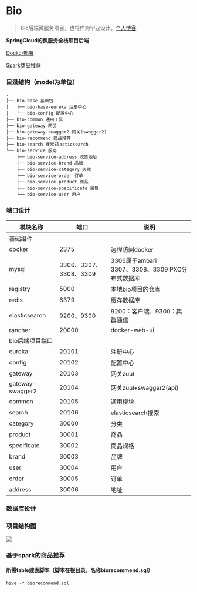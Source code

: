 # Bio

> Bio后端微服务项目，也将作为毕业设计，[个人博客](http://www.blzcat.cn)

**SpringCloud的微服务全栈项目后端**

<u>Docker部署</u>

<u>Spark商品推荐</u>

### 目录结构（model为单位）

```
.
├── bio-base 基础包
│   ├── bio-base-eureka 注册中心
│   └── bio-config 配置中心
├── bio-common 通用工具
├── bio-gateway 网关
├── bio-gateway-swagger2 网关(swagger2)
├── bio-recommend 商品推荐
├── bio-search 搜索Elasticsearch
└── bio-service 服务
    ├── bio-service-address 收货地址
    ├── bio-service-brand 品牌
    ├── bio-service-category 失效
    ├── bio-service-order 订单
    ├── bio-service-product 商品
    ├── bio-service-specificate 属性
    └── bio-service-user 用户
```

### 端口设计

 模块名称         | 端口                   | 说明                                               |
 ---------------- | ---------------------- | -------------------------------------------------- |
 基础组件         |                        |                                                    |
 docker           | 2375                   | 远程访问docker                                     |
 mysql            | 3306、3307、3308、3309 | 3306属于ambari<br>3307、3308、3309 PXC分布式数据库 |
 registry         | 5000                   | 本地bio项目的仓库                                  |
 redis            | 6379                   | 缓存数据库                                         |
 elasticsearch    | 9200、9300             | 9200：客户端、9300：集群通信                       |
 rancher          | 20000                  | docker-web-ui                                      |
 bio后端项目端口  |                        |                                                    |
 eureka           | 20101                  | 注册中心                                           |
 config           | 20102                  | 配置中心                                           |
 gateway          | 20103                  | 网关zuul                                           |
 gateway-swagger2 | 20104                  | 网关zuul+swagger2(api)                             |
 common           | 20105                  | 通用模块                                           |
 search           | 20106                  | elasticsearch搜索                                  |
 category         | 30000                  | 分类                                               |
 product          | 30001                  | 商品                                               |
 specificate      | 30002                  | 商品规格                                           |
 brand            | 30003                  | 品牌                                               |
 user             | 30004                  | 用户                                               |
 order            | 30005                  | 订单                                               |
 address          | 30006                  | 地址                                               |

### 数据库设计

### 项目结构图

![](https://blzcatblogsimg-1255544391.cos.ap-shanghai.myqcloud.com/bio-back.png)

### 基于spark的商品推荐
#### 所需table建表脚本（脚本在根目录，名称biorecommend.sql）
`hive -f biorecommend.sql`
